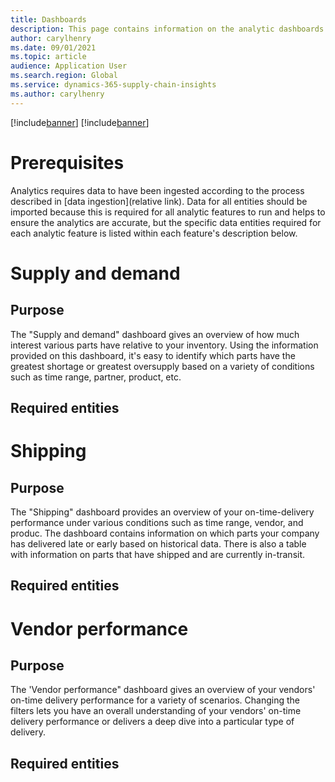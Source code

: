 ```yaml
---
title: Dashboards
description: This page contains information on the analytic dashboards in Supply Chain Insights
author: carylhenry
ms.date: 09/01/2021
ms.topic: article
audience: Application User
ms.search.region: Global
ms.service: dynamics-365-supply-chain-insights
ms.author: carylhenry
---
```


[!include[banner](includes/banner.md)]
[!include[banner](includes/preview-banner.md)]

# Prerequisites
Analytics requires data to have been ingested according to the process described in [data ingestion](relative link).
Data for all entities should be imported because this is required for all analytic features to run and helps to ensure the analytics are accurate, but the specific data entities required for each analytic feature is listed within each feature's description below.


# Supply and demand
## Purpose
The "Supply and demand" dashboard gives an overview of how much interest various parts have relative to your inventory. 
Using the information provided on this dashboard, it's easy to identify which parts have the greatest shortage or greatest oversupply based on a variety of conditions such as time range, partner, product, etc.

## Required entities


# Shipping
## Purpose
The "Shipping" dashboard provides an overview of your on-time-delivery performance under various conditions such as time range, vendor, and produc. 
The dashboard contains information on which parts your company has delivered late or early based on historical data. 
There is also a table with information on parts that have shipped and are currently in-transit.

## Required entities

# Vendor performance
## Purpose
The 'Vendor performance" dashboard gives an overview of your vendors' on-time delivery performance for a variety of scenarios. 
Changing the filters lets you have an overall understanding of your vendors' on-time delivery performance or delivers a deep dive into a particular type of delivery.

## Required entities

